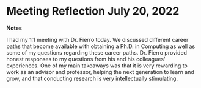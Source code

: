 # Meeting Reflection July 20, 2022

**Notes**

I had my 1:1 meeting with Dr. Fierro today. We discussed different career paths that become available with obtaining a Ph.D. in Computing as well as some of my questions regarding these career paths. Dr. Fierro provided honest responses to my questions from his and his colleagues' experiences. One of my main takeaways was that it is very rewarding to work as an advisor and professor, helping the next generation to learn and grow, and that conducting research is very intellectually stimulating.

